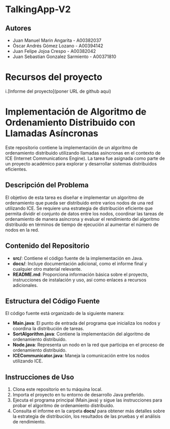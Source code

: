 # TalkingApp-V2

## Autores

* Juan Manuel Marin Angarita - A00382037
* Óscar Andrés Gómez Lozano - A00394142
* Juan Felipe Jojoa Crespo - A00382042
* Juan Sebastian Gonzalez Sarmiento - A00371810

# Recursos del proyecto

i.[Informe del proyecto](poner URL de github aqui)

# Implementación de Algoritmo de Ordenamiento Distribuido con Llamadas Asíncronas

Este repositorio contiene la implementación de un algoritmo de ordenamiento distribuido utilizando llamadas asíncronas en el contexto de ICE (Internet Communications Engine). La tarea fue asignada como parte de un proyecto académico para explorar y desarrollar sistemas distribuidos eficientes.

## Descripción del Problema

El objetivo de esta tarea es diseñar e implementar un algoritmo de ordenamiento que pueda ser distribuido entre varios nodos de una red utilizando ICE. Se requiere una estrategia de distribución eficiente que permita dividir el conjunto de datos entre los nodos, coordinar las tareas de ordenamiento de manera asíncrona y evaluar el rendimiento del algoritmo distribuido en términos de tiempo de ejecución al aumentar el número de nodos en la red.

## Contenido del Repositorio

- **src/**: Contiene el código fuente de la implementación en Java.
- **docs/**: Incluye documentación adicional, como el informe final y cualquier otro material relevante.
- **README.md**: Proporciona información básica sobre el proyecto, instrucciones de instalación y uso, así como enlaces a recursos adicionales.

## Estructura del Código Fuente

El código fuente está organizado de la siguiente manera:

- **Main.java**: El punto de entrada del programa que inicializa los nodos y coordina la distribución de tareas.
- **SortAlgorithm.java**: Contiene la implementación del algoritmo de ordenamiento distribuido.
- **Node.java**: Representa un nodo en la red que participa en el proceso de ordenamiento distribuido.
- **ICECommunicator.java**: Maneja la comunicación entre los nodos utilizando ICE.

## Instrucciones de Uso

1. Clona este repositorio en tu máquina local.
2. Importa el proyecto en tu entorno de desarrollo Java preferido.
3. Ejecuta el programa principal (Main.java) y sigue las instrucciones para probar el algoritmo de ordenamiento distribuido.
4. Consulta el informe en la carpeta **docs/** para obtener más detalles sobre la estrategia de distribución, los resultados de las pruebas y el análisis de rendimiento.
